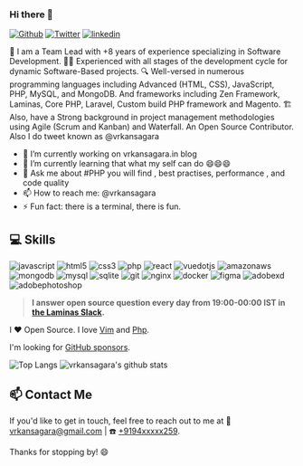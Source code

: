 ### Hi there 👋

[![Github](https://img.shields.io/badge/GitHub-000000?style=for-the-badge&logo=GitHub&logoColor=white)](https://github.com/vrkansagara) 
[![Twitter](https://img.shields.io/badge/Twitter-1DA1F2?style=for-the-badge&logo=Twitter&logoColor=white)](https://twitter.com/vrkansagara)
[![linkedin](https://img.shields.io/badge/Linkedin-0A66C2?style=for-the-badge&logo=linkedin&logoColor=white)](https://www.linkedin.com/in/vrkansagara/)

🚀 I am a Team Lead  with +8 years of experience specializing in Software Development.
👨‍💻 Experienced with all stages of the development cycle for dynamic Software-Based projects.
🔍 Well-versed in numerous programming languages including Advanced (HTML, CSS), JavaScript, PHP, MySQL, and MongoDB. And frameworks including Zen Framework, Laminas, Core PHP, Laravel, Custom build PHP framework and Magento.
🏗️ Also, have a Strong background in project management methodologies using Agile (Scrum and Kanban) and Waterfall.
An Open Source Contributor.
Also I do tweet known as @vrkansagara

- 🔭 I’m currently working on vrkansagara.in blog 
- 🌱 I’m currently learning that what my self can do 😄😄😄
- 💬 Ask me about #PHP you will find , best practises, performance , and code quality
- 📫 How to reach me: @vrkansagara
- ⚡ Fun fact: there is a terminal, there is fun.

## 💻 Skills
![javascript](https://img.shields.io/badge/Javascript-F7DF1E?style=for-the-badge&logo=javascript&logoColor=white)
![html5](https://img.shields.io/badge/HTML-E34F26?style=for-the-badge&logo=html5&logoColor=white)
![css3](https://img.shields.io/badge/CSS-1572B6?style=for-the-badge&logo=javascript&logoColor=white)
![php](https://img.shields.io/badge/PHP-777BB4?style=for-the-badge&logo=php&logoColor=white)
![react](https://img.shields.io/badge/React-61DAFB?style=for-the-badge&logo=react&logoColor=white)
![vuedotjs](https://img.shields.io/badge/Vue.js-4FC08D?style=for-the-badge&logo=vuedotjs&logoColor=white)
![amazonaws](https://img.shields.io/badge/AWS-232F3E?style=for-the-badge&logo=amazonaws&logoColor=white)
![mongodb](https://img.shields.io/badge/MongoDB-47A248?style=for-the-badge&logo=mongodb&logoColor=white)
![mysql](https://img.shields.io/badge/MySQL-4479A1?style=for-the-badge&logo=mysql&logoColor=white)
![sqlite](https://img.shields.io/badge/SQLite-003B57?style=for-the-badge&logo=sqlite&logoColor=white)
![git](https://img.shields.io/badge/Git-F05032?style=for-the-badge&logo=git&logoColor=white)
![nginx](https://img.shields.io/badge/Nginx-009639?style=for-the-badge&logo=nginx&logoColor=white)
![docker](https://img.shields.io/badge/Docker-2496ED?style=for-the-badge&logo=docker&logoColor=white)
![figma](https://img.shields.io/badge/Figma-F24E1E?style=for-the-badge&logo=figma&logoColor=white)
![adobexd](https://img.shields.io/badge/AdobeXD-FF61F6?style=for-the-badge&logo=adobexd&logoColor=white)
![adobephotoshop](https://img.shields.io/badge/AdobePhotoshop-31A8FF?style=for-the-badge&logo=adobephotoshop&logoColor=white)


> **I answer open source question every day from 19:00-00:00 IST in [the Laminas Slack](https://laminas.slack.com).**

I ❤ Open Source. I love [Vim](https://www.vim.org/) and [Php](https://www.php.net/).

I'm looking for [GitHub sponsors](https://github.com/sponsors/vrkansagara).

![Top Langs](https://github-readme-stats.vercel.app/api/top-langs/?username=vrkansagara&hide=html)
![vrkansagara's github stats](https://github-readme-stats.vercel.app/api?username=vrkansagara&show_icons=true&count_private=true&line_height=40)

## 📫 Contact Me
If you'd like to get in touch, feel free to reach out to me at 📧 [vrkansagara@gmail.com](mailto:vrkansagara@gmail.com) | ☎️ [+9194xxxxx259](tel:+9194xxxxx259).


<!--
**vrkansagara/vrkansagara** is a ✨ _special_ ✨ repository because its `README.md` (this file) appears on your GitHub profile.

Here are some ideas to get you started:
You find this comment , it mean that you wanted to more about me , I am happy to answer your query. 
Use https://gist.github.com/vrkansagara/862e1ea96091ddf01d8e3f0786eefae8, This will not bit you.
-->

Thanks for stopping by! 😄
